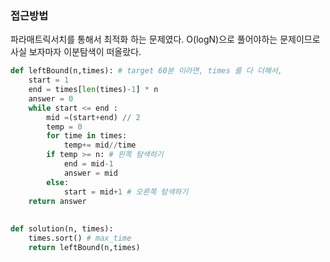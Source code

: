 ### 접근방법
파라매트릭서치를 통해서 최적화 하는 문제였다.
O(logN)으로 풀어야하는 문제이므로 사실 보자마자 이분탐색이 떠올랐다.

```python
def leftBound(n,times): # target 60분 이라면, times 를 다 더해서, 
    start = 1
    end = times[len(times)-1] * n
    answer = 0
    while start <= end : 
        mid =(start+end) // 2 
        temp = 0
        for time in times:
            temp+= mid//time
        if temp >= n: # 왼쪽 탐색하기
            end = mid-1
            answer = mid
        else:
            start = mid+1 # 오른쪽 탐색하기
    return answer
        
        
def solution(n, times):
    times.sort() # max_time
    return leftBound(n,times)
```
